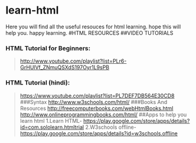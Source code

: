 # learn-html
Here you will find all the useful resouces for html learning. hope this will help you. happy learning.
#HTML RESOURCES
##VIDEO TUTORIALS
### HTML Tutorial for Beginners: 
>http://www.youtube.com/playlist?list=PLr6-GrHUlVf_ZNmuQSXdS197Oyr1L9sPB
###  HTML Tutorial (hindi):
>https://www.youtube.com/playlist?list=PL7DEF7DB564E30CD8
###Syntax 
>http://www.w3schools.com/html/
###Books And Resources
>http://freecomputerbooks.com/webHtmlBooks.html
>http://www.onlineprogrammingbooks.com/html/
##Apps to help you learn html
1.Learn HTML- https://play.google.com/store/apps/details?id=com.sololearn.htmltrial
2.W3schools offline- https://play.google.com/store/apps/details?id=w3schools.offline
